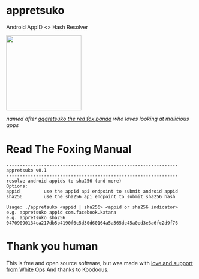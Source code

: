 # appretsuko
Android AppID <> Hash Resolver

<img src="https://repository-images.githubusercontent.com/257831950/a1782380-8440-11ea-9a7a-8a1a7a96e1ff" width=200>


*named after [aggretsuko the red fox panda](https://www.youtube.com/watch?v=1n3xXuEyr40) who loves looking at malicious apps*

# Read The Foxing Manual
```
----------------------------------------------------------------
appretsuko v0.1
----------------------------------------------------------------
resolve android appids to sha256 (and more)
Options:
appid         use the appid api endpoint to submit android appid
sha256        use the sha256 api endpoint to submit sha256 hash

Usage: ./appretsuko <appid | sha256> <appid or sha256 indicator>
e.g. appretsuko appid com.facebook.katana
e.g. appretsuko sha256 04709090134ca217db5b4190f6c5d30d60164a5a565de45a0ed3e3a6fc2d9f76
```

# Thank you human
This is free and open source software, but was made with [love and support from White Ops](https://whiteops.com)
And thanks to Koodoous.
